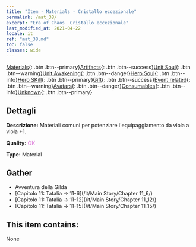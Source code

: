 ```yaml
---
title: "Item - Materials - Cristallo eccezionale"
permalink: /mat_38/
excerpt: "Era of Chaos  Cristallo eccezionale"
last_modified_at: 2021-04-22
locale: it
ref: "mat_38.md"
toc: false
classes: wide
---
```

 [Materials](/ItemsIT/){: .btn .btn--primary}[Artifacts](/ItemsIT/Artifacts/){: .btn .btn--success}[Unit Soul](/ItemsIT/UnitSoul/){: .btn .btn--warning}[Unit Awakening](/ItemsIT/UnitAwakening/){: .btn .btn--danger}[Hero Soul](/ItemsIT/HeroSoul/){: .btn .btn--info}[Hero SKill](/ItemsIT/HeroSkill/){: .btn .btn--primary}[Gift](/ItemsIT/Gift/){: .btn .btn--success}[Event related](/ItemsIT/Events/){: .btn .btn--warning}[Avatars](/ItemsIT/Avatars/){: .btn .btn--danger}[Consumables](/ItemsIT/Consumables/){: .btn .btn--info}[Unknown](/ItemsIT/Unknown/){: .btn .btn--primary}

## Dettagli
 **Descrizione:** Materiali comuni per potenziare l'equipaggiamento da viola a viola +1.

 **Quality:** <span style="color: #DA70D6">OK</span>

 **Type:** Material

## Gather

*    Avventura della Gilda 
*    [Capitolo 11: Tatalia -> 11-6](/it/Main Story/Chapter 11_6/) 
*    [Capitolo 11: Tatalia -> 11-12](/it/Main Story/Chapter 11_12/) 
*    [Capitolo 11: Tatalia -> 11-15](/it/Main Story/Chapter 11_15/) 

## This item contains:

  None

